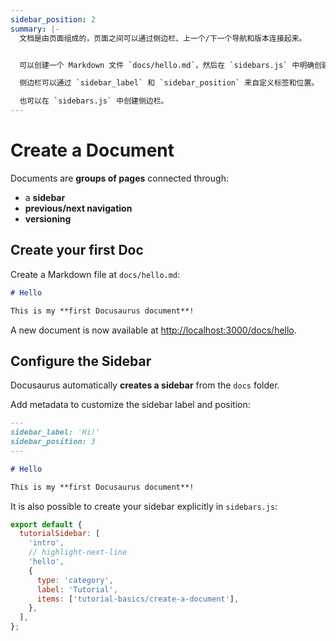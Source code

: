 ```yaml
---
sidebar_position: 2
summary: |-
  文档是由页面组成的，页面之间可以通过侧边栏、上一个/下一个导航和版本连接起来。


  可以创建一个 Markdown 文件 `docs/hello.md`，然后在 `sidebars.js` 中明确创建侧边栏。

  侧边栏可以通过 `sidebar_label` 和 `sidebar_position` 来自定义标签和位置。

  也可以在 `sidebars.js` 中创建侧边栏。
---
```


# Create a Document

Documents are **groups of pages** connected through:

- a **sidebar**
- **previous/next navigation**
- **versioning**

## Create your first Doc

Create a Markdown file at `docs/hello.md`:

```md title="docs/hello.md"
# Hello

This is my **first Docusaurus document**!
```

A new document is now available at [http://localhost:3000/docs/hello](http://localhost:3000/docs/hello).

## Configure the Sidebar

Docusaurus automatically **creates a sidebar** from the `docs` folder.

Add metadata to customize the sidebar label and position:

```md title="docs/hello.md" {1-4}
---
sidebar_label: 'Hi!'
sidebar_position: 3
---

# Hello

This is my **first Docusaurus document**!
```

It is also possible to create your sidebar explicitly in `sidebars.js`:

```js title="sidebars.js"
export default {
  tutorialSidebar: [
    'intro',
    // highlight-next-line
    'hello',
    {
      type: 'category',
      label: 'Tutorial',
      items: ['tutorial-basics/create-a-document'],
    },
  ],
};
```
